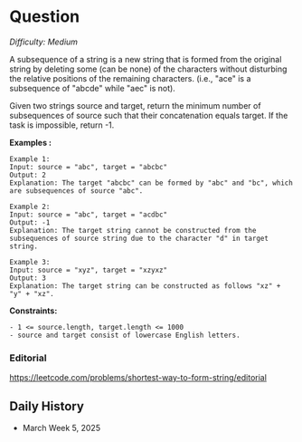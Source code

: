 # Question 

_Difficulty: Medium_

A subsequence of a string is a new string that is formed from the original string by deleting some (can be none) of the characters without disturbing the relative positions of the remaining characters. (i.e., "ace" is a subsequence of "abcde" while "aec" is not).

Given two strings source and target, return the minimum number of subsequences of source such that their concatenation equals target. If the task is impossible, return -1.

**Examples :**
```
Example 1:
Input: source = "abc", target = "abcbc"
Output: 2
Explanation: The target "abcbc" can be formed by "abc" and "bc", which are subsequences of source "abc".

Example 2:
Input: source = "abc", target = "acdbc"
Output: -1
Explanation: The target string cannot be constructed from the subsequences of source string due to the character "d" in target string.

Example 3:
Input: source = "xyz", target = "xzyxz"
Output: 3
Explanation: The target string can be constructed as follows "xz" + "y" + "xz".
```

**Constraints:**
```
- 1 <= source.length, target.length <= 1000
- source and target consist of lowercase English letters.
```

### Editorial
https://leetcode.com/problems/shortest-way-to-form-string/editorial

## Daily History
- March Week 5, 2025
